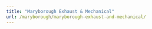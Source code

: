 ```yaml
---
title: "Maryborough Exhaust & Mechanical"
url: /maryborough/maryborough-exhaust-and-mechanical/
---
```

